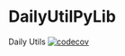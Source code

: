# DailyUtilPyLib
Daily Utils
[![codecov](https://codecov.io/gh/YangTe1/DailyUtilPyLib/branch/master/graph/badge.svg)](https://codecov.io/gh/YangTe1/DailyUtilPyLib)